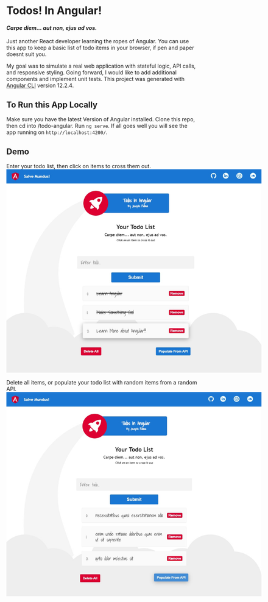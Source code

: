 # Todos! In Angular!
#### <i>Carpe diem... aut non, ejus ad vos.</i>

Just another React developer learning the ropes of Angular. You can use this app to keep a basic list of todo items in your browser, if pen and paper doesnt suit you.

My goal was to simulate a real web application with stateful logic, API calls, and responsive styling. Going forward, I would like to add additional components and implement unit tests. This project was generated with [Angular CLI](https://github.com/angular/angular-cli) version 12.2.4.

## To Run this App Locally

Make sure you have the latest Version of Angular installed. Clone this repo, then cd into /todo-angular. Run `ng serve`. If all goes well you will see the app running on `http://localhost:4200/`.

## Demo
Enter your todo list, then click on items to cross them out.
<img src="src/assets/demo-1.png" style="width= auto; max-width:670px;"></img> 

Delete all items, or populate your todo list with random items from a random API.
<img src="src/assets/demo-2.png" style="width= auto; max-width:670px;"></img>
